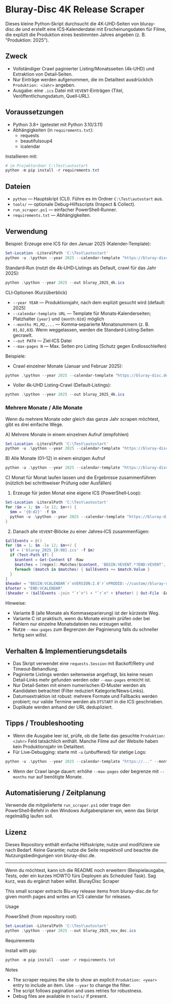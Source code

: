 # Bluray‑Disc 4K Release Scraper

Dieses kleine Python‑Skript durchsucht die 4K‑UHD‑Seiten von bluray-disc.de und erstellt eine ICS‑Kalenderdatei mit Erscheinungsdaten für Filme, die explizit die Produktion eines bestimmten Jahres angeben (z. B. "Produktion: 2025").

## Zweck
- Vollständiger Crawl paginierter Listing/Monatsseiten (4k‑UHD) und Extraktion von Detail‑Seiten.
- Nur Einträge werden aufgenommen, die im Detailtext ausdrücklich `Produktion: <Jahr>` angeben.
- Ausgabe: eine `.ics` Datei mit `VEVENT`‑Einträgen (Titel, Veröffentlichungsdatum, Quell‑URL).

## Voraussetzungen
- Python 3.8+ (getestet mit Python 3.10/3.11)
- Abhängigkeiten (in `requirements.txt`):
  - requests
  - beautifulsoup4
  - icalendar

Installieren mit:

```powershell
# im Projektordner C:\Test\autostart
python -m pip install -r requirements.txt
```

## Dateien
- `python` — Hauptskript (CLI). Führe es im Ordner `C:\Test\autostart` aus.
- `tools/` — optionale Debug‑Hilfsscripts (Inspect & Collect).
- `run_scraper.ps1` — einfacher PowerShell‑Runner.
- `requirements.txt` — Abhängigkeiten.

## Verwendung
Beispiel: Erzeuge eine ICS für den Januar 2025 (Kalender‑Template):

```powershell
Set-Location -LiteralPath 'C:\Test\autostart'
python -u .\python --year 2025 --calendar-template "https://bluray-disc.de/4k-uhd/kalender?id={year}-{month:02d}" --months 01 --out bluray_2025_01.ics
```

Standard‑Run (nutzt die 4k‑UHD‑Listings als Default, crawl für das Jahr 2025):

```powershell
python .\python --year 2025 --out bluray_2025_4k.ics
```

CLI‑Optionen (Kurzüberblick)
- `--year YEAR` — Produktionsjahr, nach dem explizit gesucht wird (default: 2025)
- `--calendar-template URL` — Template für Monats‑Kalenderseiten; Platzhalter `{year}` und `{month:02d}` möglich
- `--months M1,M2,...` — Komma‑separierte Monatsnummern (z. B. `01,02,03`). Wenn weggelassen, werden die Standard‑Listing‑Seiten gecrawlt.
- `--out PATH` — Ziel‑ICS Datei
- `--max-pages N` — Max. Seiten pro Listing (Schutz gegen Endlosschleifen)

Beispiele:

- Crawl einzelner Monate (Januar und Februar 2025):

```powershell
python .\python --year 2025 --calendar-template "https://bluray-disc.de/4k-uhd/kalender?id={year}-{month:02d}" --months 01,02 --out bluray_2025_jan_feb.ics
```

- Voller 4k‑UHD Listing‑Crawl (Default‑Listings):

```powershell
python .\python --year 2025 --out bluray_2025_4k.ics
```

### Mehrere Monate / Alle Monate

Wenn du mehrere Monate oder gleich das ganze Jahr scrapen möchtest, gibt es drei einfache Wege.

A) Mehrere Monate in einem einzelnen Aufruf (empfohlen)

```powershell
Set-Location -LiteralPath 'C:\Test\autostart'
python -u .\python --year 2025 --calendar-template "https://bluray-disc.de/4k-uhd/kalender?id={year}-{month:02d}" --months 01,02 --out bluray_2025_jan_feb.ics
```

B) Alle Monate (01–12) in einem einzigen Aufruf

```powershell
python -u .\python --year 2025 --calendar-template "https://bluray-disc.de/4k-uhd/kalender?id={year}-{month:02d}" --months 01,02,03,04,05,06,07,08,09,10,11,12 --out bluray_2025_all.ics
```

C) Monat für Monat laufen lassen und die Ergebnisse zusammenführen (nützlich bei schrittweiser Prüfung oder Ausfällen)

1) Erzeuge für jeden Monat eine eigene ICS (PowerShell‑Loop):

```powershell
Set-Location -LiteralPath 'C:\Test\autostart'
for ($m = 1; $m -le 12; $m++) {
  $mm = '{0:d2}' -f $m
  python -u .\python --year 2025 --calendar-template "https://bluray-disc.de/4k-uhd/kalender?id={year}-{month:02d}" --months $mm --out ("bluray_2025_{0}.ics" -f $mm)
}
```

2) Danach alle `VEVENT`‑Blöcke zu einer Jahres‑ICS zusammenfügen:

```powershell
$allEvents = @()
for ($m = 1; $m -le 12; $m++) {
  $f = ('bluray_2025_{0:00}.ics' -f $m)
  if (Test-Path $f) {
    $content = Get-Content $f -Raw
    $matches = [regex]::Matches($content, 'BEGIN:VEVENT.*?END:VEVENT', [System.Text.RegularExpressions.RegexOptions]::Singleline)
    foreach ($match in $matches) { $allEvents += $match.Value }
  }
}
$header = "BEGIN:VCALENDAR`r`nVERSION:2.0`r`nPRODID:-//custom//bluray-scraper//DE`r`n"
$footer = "END:VCALENDAR"
($header + ($allEvents -join "`r`n") + "`r`n" + $footer) | Out-File -Encoding utf8 bluray_2025_all.ics
```

Hinweise:
- Variante B (alle Monate als Kommaseparierung) ist der kürzeste Weg.
- Variante C ist praktisch, wenn du Monate einzeln prüfen oder bei Fehlern nur einzelne Monatsdateien neu erzeugen willst.
- Nutze `--max-pages` zum Begrenzen der Paginierung falls du schneller fertig sein willst.

## Verhalten & Implementierungsdetails
- Das Skript verwendet eine `requests.Session` mit Backoff/Retry und Timeout‑Behandlung.
- Paginierte Listings werden seitenweise angefragt, bis keine neuen Detail‑Links mehr gefunden werden oder `--max-pages` erreicht ist.
- Nur Detail‑Seiten mit einem numerischen ID‑Muster werden als Kandidaten betrachtet (Filter reduziert Kategorie/News‑Links).
- Datumsextraktion ist robust: mehrere Formate und Fallbacks werden probiert; nur valide Termine werden als `DTSTART` in die ICS geschrieben.
- Duplikate werden anhand der URL dedupliziert.

## Tipps / Troubleshooting
- Wenn die Ausgabe leer ist, prüfe, ob die Seite das gesuchte `Produktion: <Jahr>` Feld tatsächlich enthält. Manche Filme auf der Website haben kein Produktionsjahr im Detailtext.
- Für Live‑Debugging: starte mit `-u` (unbuffered) für stetige Logs:

```powershell
python -u .\python --year 2025 --calendar-template "https://..." --months 01
```

- Wenn der Crawl lange dauert: erhöhe `--max-pages` oder begrenze mit `--months` nur auf benötigte Monate.

## Automatisierung / Zeitplanung
Verwende die mitgelieferte `run_scraper.ps1` oder trage den PowerShell‑Befehl in den Windows Aufgabenplaner ein, wenn das Skript regelmäßig laufen soll.

## Lizenz
Dieses Repository enthält einfache Hilfsskripte; nutze und modifiziere sie nach Bedarf. Keine Garantie; nutze die Seite respektvoll und beachte die Nutzungsbedingungen von bluray-disc.de.

---
Wenn du möchtest, kann ich die README noch erweitern (Beispielausgabe, Tests, oder ein kurzes HOWTO fürs Deployen als Scheduled Task). Sag kurz, was du ergänzt haben willst.
BlurayDisc Scraper

This small scraper extracts Blu-ray release items from bluray-disc.de for given month pages and writes an ICS calendar for releases.

Usage

PowerShell (from repository root):

```powershell
Set-Location -LiteralPath 'C:\Test\autostart'
python .\python --year 2025 --out bluray_2025_nov_dec.ics
```

Requirements

Install with pip:

```powershell
python -m pip install --user -r requirements.txt
```

Notes

- The scraper requires the site to show an explicit `Produktion: <year>` entry to include an item. Use `--year` to change the filter.
- The script follows pagination and uses retries for robustness.
- Debug files are available in `tools/` if present.
